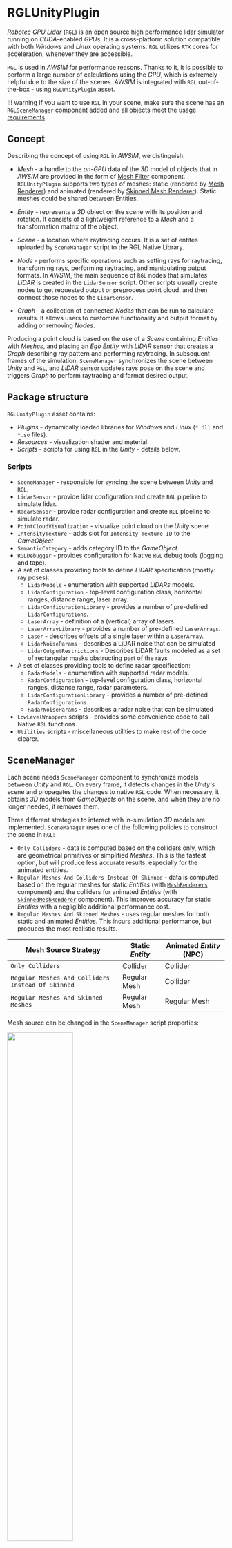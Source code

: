 # RGLUnityPlugin
[*Robotec GPU Lidar*](https://github.com/RobotecAI/RobotecGPULidar) (`RGL`) is an open source high performance lidar simulator running on *CUDA*-enabled *GPUs*.
It is a cross-platform solution compatible with both *Windows* and *Linux* operating systems.
`RGL` utilizes `RTX` cores for acceleration, whenever they are accessible.

`RGL` is used in *AWSIM* for performance reasons.
Thanks to it, it is possible to perform a large number of calculations using the *GPU*, which is extremely helpful due to the size of the scenes.
*AWSIM* is integrated with `RGL` out-of-the-box - using `RGLUnityPlugin` asset.

!!! warning
    If you want to use `RGL` in your scene, make sure the scene has an [`RGLSceneManager` component](#scenemanager) added and all objects meet the [usage requirements](#usage-requirements).

## Concept
Describing the concept of using `RGL` in *AWSIM*, we distinguish:

- *Mesh* - a handle to the *on-GPU* data of the *3D* model of objects that in *AWSIM* are provided in the form of [Mesh Filter](https://docs.unity3d.com/Manual/class-MeshFilter.html) component.
`RGLUnityPlugin` supports two types of meshes: static (rendered by [Mesh Renderer](https://docs.unity3d.com/ScriptReference/MeshRenderer.html)) and animated (rendered by [Skinned Mesh Renderer](https://docs.unity3d.com/ScriptReference/SkinnedMeshRenderer.html)).
Static meshes could be shared between Entities.

- *Entity* - represents a *3D* object on the scene with its position and rotation.
It consists of a lightweight reference to a *Mesh* and a transformation matrix of the object.

- *Scene* - a location where raytracing occurs.
It is a set of entites uploaded by `SceneManager` script to the RGL Native Library.

- *Node* - performs specific operations such as setting rays for raytracing, transforming rays, performing raytracing, and manipulating output formats.
In *AWSIM*, the main sequence of `RGL` nodes that simulates *LiDAR* is created in the `LidarSensor` script.
Other scripts usually create nodes to get requested output or preprocess point cloud, and then connect those nodes to the `LidarSensor`.

- *Graph* - a collection of connected *Nodes* that can be run to calculate results.
It allows users to customize functionality and output format by adding or removing *Nodes*.

Producing a point cloud is based on the use of a *Scene* containing *Entities* with *Meshes*, and placing an *Ego* *Entity* with *LiDAR* sensor that creates a *Graph* describing ray pattern and performing raytracing.
In subsequent frames of the simulation, `SceneManager` synchronizes the scene between *Unity* and `RGL`, and *LiDAR* sensor updates rays pose on the scene and triggers *Graph* to perform raytracing and format desired output.

## Package structure
`RGLUnityPlugin` asset contains:

- *Plugins* - dynamically loaded libraries for *Windows* and *Linux* (`*.dll` and `*.so` files).
- *Resources* - visualization shader and material.
- *Scripts* - scripts for using `RGL` in the *Unity* - details below.

### Scripts
- `SceneManager` - responsible for syncing the scene between *Unity* and `RGL`.
- `LidarSensor` - provide lidar configuration and create `RGL` pipeline to simulate lidar.
- `RadarSensor` - provide radar configuration and create `RGL` pipeline to simulate radar.
- `PointCloudVisualization` - visualize point cloud on the *Unity* scene.
- `IntensityTexture` - adds slot for `Intensity Texture ID` to the *GameObject*
- `SemanticCategory` - adds category ID to the *GameObject*
- `RGLDebugger` - provides configuration for Native `RGL` debug tools (logging and tape).
- A set of classes providing tools to define *LiDAR* specification (mostly: ray poses):
    - `LidarModels` - enumeration with supported *LiDARs* models.
    - `LidarConfiguration` - top-level configuration class, horizontal ranges, distance range, laser array.
    - `LidarConfigurationLibrary` - provides a number of pre-defined `LidarConfigurations`.
    - `LaserArray` - definition of a (vertical) array of lasers.
    - `LaserArrayLibrary` - provides a number of pre-defined `LaserArrays`.
    - `Laser` - describes offsets of a single laser within a `LaserArray`.
    - `LidarNoiseParams` - describes a LiDAR noise that can be simulated
    - `LidarOutputRestrictions` - Describes LiDAR faults modeled as a set of rectangular masks obstructing part of the rays
- A set of classes providing tools to define radar specification:
    - `RadarModels` - enumeration with supported radar models.
    - `RadarConfiguration` - top-level configuration class, horizontal ranges, distance range, radar parameters.
    - `LidarConfigurationLibrary` - provides a number of pre-defined `RadarConfigurations`.
    - `RadarNoiseParams` - describes a radar noise that can be simulated
- `LowLevelWrappers` scripts - provides some convenience code to call Native `RGL` functions.
- `Utilities` scripts - miscellaneous utilities to make rest of the code clearer.

## SceneManager
Each scene needs `SceneManager` component to synchronize models between *Unity* and `RGL`.
On every frame, it detects changes in the *Unity's* scene and propagates the changes to native `RGL` code.
When necessary, it obtains *3D* models from *GameObjects* on the scene, and when they are no longer needed, it removes them.

Three different strategies to interact with in-simulation *3D* models are implemented.
`SceneManager` uses one of the following policies to construct the scene in `RGL`:

- `Only Colliders` - data is computed based on the colliders only, which are geometrical primitives or simplified *Meshes*.
This is the fastest option, but will produce less accurate results, especially for the animated entities.
- `Regular Meshes And Colliders Instead Of Skinned` - data is computed based on the regular meshes for static *Entities* (with [`MeshRenderers`](https://docs.unity3d.com/Manual/class-MeshRenderer.html) component) and the colliders for animated *Entities* (with [`SkinnedMeshRenderer`](https://docs.unity3d.com/Manual/class-SkinnedMeshRenderer.html) component).
This improves accuracy for static *Entities* with a negligible additional performance cost.
- `Regular Meshes And Skinned Meshes` - uses regular meshes for both static and animated *Entities*.
This incurs additional performance, but produces the most realistic results.

| Mesh Source Strategy                              | Static *Entity* | Animated *Entity* (NPC) |
| ------------------------------------------------- | --------------- | ----------------------- |
| `Only Colliders`                                  | Collider        | Collider                |
| `Regular Meshes And Colliders Instead Of Skinned` | Regular Mesh    | Collider                |
| `Regular Meshes And Skinned Meshes`               | Regular Mesh    | Regular Mesh            |

Mesh source can be changed in the `SceneManager` script properties:

<img src="scene_manager.png" width="55%">

!!! warning "Performance"
    `SceneManager` performance depends on mesh source option selected.
    
### Usage requirements
Objects, to be detectable by `RGL`, must fulfill the following requirements:

1. Contain one of the components: [`Collider`](https://docs.unity3d.com/ScriptReference/Collider.html), [`Mesh Renderer`](https://docs.unity3d.com/Manual/class-MeshRenderer.html), or [`Skinned Mesh Renderer`](https://docs.unity3d.com/Manual/class-SkinnedMeshRenderer.html) - it depends on `SceneManager` mesh source parameter.
2. Be readable from *CPU*-accessible memory - it can be achieved using the `Read/Write Enabled` checkbox in mesh settings.

    !!! note "Readable objects"
        [Primitive Objects](https://docs.unity3d.com/Manual/PrimitiveObjects.html) are readable by default.

    !!! example
        The activated *Readable* option in the mesh should look like this.

        <img src="readable.png" width="75%">

<!-- ### Debugging Native RGL library (*advanced*)

1. Create an empty object
2. Attach script `RGLDebugger`
3. Configure debug tools:
   - Logging - saves logs from Native RGL to the file
     - `Log Level` - logging verbosity level.
     - `Log Output Path` - path to the file where logs will be saved
   - Tape (Linux only) - saves all Native RGL functions calls to the file. For playback, it is required to have a special program (available in [RGL repository](https://github.com/RobotecAI/RobotecGPULidar)).
     - `Tape Output Path` - path to the file where tape recording will be saved (should contain filename without extension)
     - `Activate Tape Record` - tape recording activation button
4. Start the simulation

In case of any problems, please create issue in the [RGL repository](https://github.com/RobotecAI/RobotecGPULidar) and attach the generated files with logs and tape. -->
